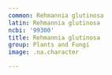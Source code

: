 ```yaml
---
common: Rehmannia glutinosa
latin: Rehmannia glutinosa
ncbi: '99300'
title: Rehmannia glutinosa
group: Plants and Fungi
image: .na.character

---
```

